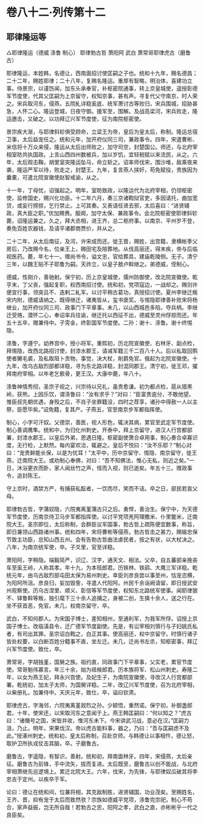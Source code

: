 # 卷八十二·列传第十二

## 耶律隆运等

△耶律隆运〔德威 涤鲁 制心〕 耶律勃古哲 萧阳阿 武白 萧常哥耶律虎古（磨鲁古）

耶律隆运，本姓韩，名德让，西南面招讨使匡嗣之子也。统和十九年，赐名德昌；二十二年，赐姓耶律；二十八年，复赐名隆运。重厚有智略，明治体，喜建功立事。侍景宗，以谨饬闻，加东头承奉官，补枢密院通事，转上京皇城使，遥授彰德军节度使，代其父匡嗣为上京留守，权知京事，甚有声。寻复代父守南京，时人荣之。宋兵取河东，侵燕，五院糺详稳奚底、统军萧讨古等败归，宋兵围城，招胁甚急，人怀二心。隆运登城，日夜守御。援军至，围解。及战高梁河，宋兵败走，隆运邀击，又破之。以功拜辽兴军节度使，征为南院枢密使。

景宗疾大渐，与耶律斜轸俱受顾命，立梁王为帝，皇后为皇太后，称制。隆运总宿卫事，太后益宠任之。统和元年，加开府仪同三司，兼政事令。四年，宋遣曹彬、米信将十万众来侵，隆运从太后出师败之，加守司空，封楚国公。师还，与北府宰相室昉共执国政。上言山西四州数被兵，加以岁饥，宜轻税赋以来流民，从之。六年，太后观击鞠，胡里室突隆运坠马，命立斩之。诏率师伐宋，围沙堆，敌乘夜来袭，隆运严军以待，败走之，封楚王。九年，复言燕人挟奸，苟免赋役，贵族因为囊橐，可遣北院宣徽使赵智戒谕，从之。

十一年，丁母忧，诏强起之。明年，室昉致政，以隆运代为北府宰相，仍领枢密使，监修国史，赐兴化功臣。十二年六月，奏三京诸鞫狱官吏，多因请托，曲加宽贷，或妄行搒掠，乞行禁止。上可其奏。又表请任贤去邪，太后喜曰：“进贤辅政，真大臣之职。”优加赐赉。服阕，加守太保、兼政事令。会北院枢密使耶律斜轸薨，诏隆运兼之。久之，拜大丞相，进王齐，总二枢府事。以南京、平州岁不登，奏免百姓农器钱，及请平诸郡商贾价，并从之。

二十二年，从太后南征，及河，许宋成而还。徙王晋，赐姓，出宫籍，隶横帐季父房后，乃改赐今名，位亲王上，赐田宅及陪葬地。从伐高丽还，得末疾，帝与后临视医药。薨，年七十一。赠尚书令，谥文忠，官给葬具，建庙乾陵侧。无子。清宁三年，以魏王贴不子耶鲁为嗣。天祚立，以皇子敖卢斡继之。弟德威，侄制心。

德威，性刚介，善驰射。保宁初，历上京皇城使，儒州防御使，改北院宣徽使。乾亨末，丁父丧，强起复职，权西南招讨使。统和初，党项寇边，一战却之。赐剑许便宜行事，领突吕不、迭剌二糺军。以讨平稍古葛功，真授招讨使。夏州李继迁叛宋内附，德威请纳之。既得继迁，诸夷皆从，玺书褒奖。与惕隐耶律善补败宋将杨继业，加开府仪同三司、政事门下平章事。未几，以山西城邑多陷，夺兵柄。李继迁受赂，潜怀二心，奉诏率兵往谕，继迁托以西征不出，德威至灵州俘掠而还。年五十五卒，赠兼侍中。子雱金，终彰国军节度使。二孙：谢十、涤鲁。谢十终惕隐。

涤鲁，字遵宁。幼养宫中，授小将军。重熙初，历北院宣徽使、右林牙、副点检，拜惕隐，改西北路招讨使，封漆水郡王，请减军籍三千二百八十人。后以私取回鹘使者獭毛裘，及私取阻卜贡物，事觉，决大杖，削爵免官。俄起为北院宣徽使。十九年，改乌古敌烈部都详稳，寻为东北路详稳，封混同郡王。清宁初，徙王邓，擢拜南府宰相。以年老乞骸骨，更王汉。大康中薨，年八十。

涤鲁神情秀彻，圣宗子视之，兴宗待以兄礼，虽贵愈谦。初为都点检，扈从猎黑岭，获熊。上因乐饮，谓涤鲁曰：“汝有求乎？”对曰：“臣富贵逾分，不敢他望。惟臣叔先朝优遇，身殁之后，不肖子坐罪籍没，四时之荐享，诸孙中得赦一人以主祭，臣愿毕矣。”诏免籍，复其产。子燕五，官至南京步军都指挥使。

制心，小字可汗奴。父德崇，善医，视人形色，辄决其病，累官至武定军节度使。制心善调鹰隼。统和中，为归化州刺史。开泰中，拜上京留守，进汉人行宫都部署，封漆水郡王。以皇后外弟，恩遇日隆。枢密副使萧合卓用事，制心奏合卓寡识度，无行检，上默然。每内宴欢洽，辄避之。皇后不悦曰：“汝不乐耶？”制心对曰：“宠贵鲜能长保，以是为忧耳！”太平中，历中京留守、惕隐、南京留守，徙王燕，迁南院大王。或劝制心奉佛，对曰：“吾不知佛法，惟心无私，则近之矣。”一日，沐浴更衣而卧，家人闻丝竹之声，怪而入视，则已逝矣。年五十三。赠政事令，追封陈王。

守上京时，酒禁方严，有捕获私酝者，一饮而尽，笑而不诘。卒之日，部民若哀父母。

耶律勃古哲，字蒲奴隐，六院夷离堇蒲古只之后。勇悍，善治生。保宁中，为天德军节度使，历南京侍卫马步军都指挥使。以讨平党项羌阿理撒米、仆里鳖米，迁南院大王。圣宗即位，太后称制，会群臣议军国事，勃古哲上疏陈便宜数事，称旨，即日兼领山西路诸州事。统和四年，宋将曹彬等侵燕，勃古哲击之甚力，赐输忠保节致主功臣，总知山西五州。会有告勃古哲曲法虐民者，按之有状，以大杖决之。八年，为南京统军使，卒。子爻里，官至详稳。

萧阳阿，字稍隐。端毅简严，识辽、汉字，通天文、相法。父卒，自五蕃部亲挽丧车至奚王岭，人称其孝。年十九，为本班郎君。历铁林、铁鹞、大鹰三军详稳。乾统元年，由乌古敌烈部屯田太保为易州刺史。幸臣刘彦良尝以事至州，怙宠恣横，为阳阿所沮。彦良归，妄加毁訾，寻遣人代阳阿。州民千余诣阙请留，即日授武安州观察使。历乌古涅里、顺义、彰信等军节度使，权知东北路统军使事。闻耶律狼不、铎鲁斡等叛，独引麾下三十余人追捕之，身被二创，生擒十余人，送之行在。坐不获首恶，免官。未几，权南京留守，卒。

武白，不知何郡人。为宋国子博士，差知相州，至通利军，为我军所俘。诏授上京国子博士。改临潢县令，迁广德军节度副使。先是，有讼宰相刘慎行与子妇姚氏私者，有司出其罪。圣宗诏白鞫之，白正其事。使高丽还，权中京留守。时慎行诸子皆处权要，以白断百姓分籍事不直，坐左迁。未几，迁尚书左丞，知枢密事，拜辽兴军节度使。致仕，卒。

萧常哥，字胡独堇，国舅之族。祖约直，同政事门下平章事，父实老，累官节度使。常哥魁伟寡言。年三十余，始为祗候郎君。历本族将军、松山州刺史。寿隆二年，以女为燕王妃，拜永兴宫使。及妃生子，为南院宣徽使，寻改汉人行宫都部署。乾统初，加太子太师，为国舅详稳。二年，改辽兴军节度使，召为北府宰相，以柴册礼，加兼侍中。天庆元年，致仕，卒，谥曰钦肃。

耶律虎古，字海邻，六院夷离堇觌烈之孙。少颖悟，重然诺。保宁初，补御盏郎君。十年，使宋还，以宋取河东之意闻于上。燕王韩匡嗣曰：“何以知之？”虎古曰：“诸僭号之国，宋皆并收，惟河东未下。今宋讲武习战，意必在汉。”匡嗣力沮，乃止。明年，宋果伐汉。帝以虎古能料事，器之，乃曰：“吾与匡嗣虑不及此。”授涿州刺史。统和初，皇太后称制，召赴京师。与韩德让以事相忤，德让怒，取护卫所执戎仗击其脑，卒。子磨鲁古。

磨鲁古，字遥隐，有智识，善射。统和初，拜南面林牙。四年，宋侵燕，太后亲征。磨鲁古为前锋，手中流矢，拔而复进。太后既至，磨鲁古以创不能战，与北府宰相萧继先巡逻境上。累迁北院大王。六年，伐宋，为先锋，与耶律奴瓜破其将李忠吉于定州。以疾卒于军。

论曰：德让在统和间，位兼将相，其克敌制胜，进贤辅国，功业茂矣。至赐姓名，王齐、晋，抑有宠于太后而致然欤？宗族如德威平党项，涤鲁完宗祀，制心不苟合，家声益振，岂无所自哉！若勃古之忠，阳阿之孝，武白之直，亦彬彬乎一代之良臣矣。
